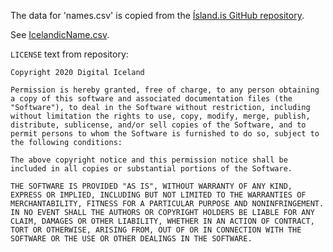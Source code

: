The data for 'names.csv' is copied from the [Ísland.is GitHub repository](https://github.com/island-is/island.is).

See [IcelandicName.csv](https://github.com/island-is/island.is/blob/e19b56f4d34ad20e0337ae73140a1c71afb9356c/apps/icelandic-names-registry/backend/data/IcelandicName.csv).

`LICENSE` text from repository:

```
Copyright 2020 Digital Iceland

Permission is hereby granted, free of charge, to any person obtaining a copy of this software and associated documentation files (the "Software"), to deal in the Software without restriction, including without limitation the rights to use, copy, modify, merge, publish, distribute, sublicense, and/or sell copies of the Software, and to permit persons to whom the Software is furnished to do so, subject to the following conditions:

The above copyright notice and this permission notice shall be included in all copies or substantial portions of the Software.

THE SOFTWARE IS PROVIDED "AS IS", WITHOUT WARRANTY OF ANY KIND, EXPRESS OR IMPLIED, INCLUDING BUT NOT LIMITED TO THE WARRANTIES OF MERCHANTABILITY, FITNESS FOR A PARTICULAR PURPOSE AND NONINFRINGEMENT. IN NO EVENT SHALL THE AUTHORS OR COPYRIGHT HOLDERS BE LIABLE FOR ANY CLAIM, DAMAGES OR OTHER LIABILITY, WHETHER IN AN ACTION OF CONTRACT, TORT OR OTHERWISE, ARISING FROM, OUT OF OR IN CONNECTION WITH THE SOFTWARE OR THE USE OR OTHER DEALINGS IN THE SOFTWARE.
```